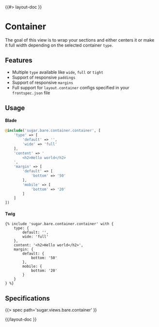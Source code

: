 <!--
/**
 * @name            Container
 * @namespace       specs.views.bare.container
 * @type            Markdown
 * @platform        blade
 * @platform        twig
 * @status          stable
 * @menu            Specs / Views           /specs/sugar.views.bare.container
 *
 * @since           2.0.0
 * @author    Olivier Bossel <olivier.bossel@gmail.com> (https://coffeekraken.io)
 */
-->

{{#> layout-doc }}

# Container

The goal of this view is to wrap your sections and either centers it or make it full width depending on the selected container `type`.

## Features

-   Multiple `type` available like `wide`, `full` or `tight`
-   Support of responsive `paddings`
-   Support of responsive `margins`
-   Full support for `layout.container` configs specified in your `frontspec.json` file

## Usage

#### Blade

```php
@include('sugar.bare.container.container', [
    'type' => [
        'default' => '',
        'wide' => 'full'
    ],
    'content' => '
        <h2>Hello world</h2>
    ',
    'margin' => [
        'default' => [
            'bottom' => '50'
        ],
        'mobile' => [
            'bottom' => '20'
        ]
    ]
])
```

#### Twig

```twig
{% include 'sugar.bare.container.container' with {
    type: {
        default: '',
        wide: 'full'
    },
    content: '<h2>Hello world</h2>',
    margin: {
        default: {
            bottom: '50'
        },
        mobile: {
            bottom: '20'
        }
    }
} %}
```

## Specifications

{{> spec path='sugar.views.bare.container' }}

{{/layout-doc }}
